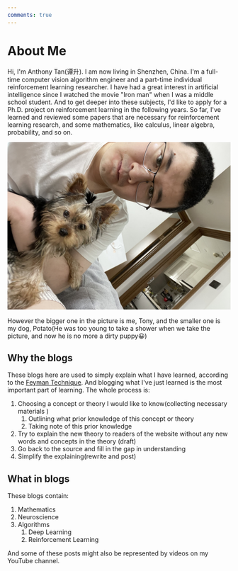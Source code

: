 ```yaml
---
comments: true
---
```



# About Me

Hi, I'm Anthony Tan(谭升). I am now living in Shenzhen, China. I'm a full-time computer vision algorithm engineer and a part-time individual reinforcement learning researcher. I have had a great interest in artificial intelligence since I watched the movie "Iron man" when I was a middle school student. And to get deeper into these subjects, I'd like to apply for a Ph.D. project on reinforcement learning in the following years. So far, I've learned and reviewed some papers that are necessary for reinforcement learning research, and some mathematics, like calculus, linear algebra, probability, and so on.



![](https://raw.githubusercontent.com/Tony-Tan/picgo_images_bed/master/2022_04_23_12_About_me)



However the bigger one in the picture is me, Tony, and the smaller one is my dog, Potato(He was too young to take a shower when we take the picture, and now he is no more a dirty puppy😀)

## Why the blogs

These blogs here are used to simply explain what I have learned, according to the [Feyman Technique](https://en.wikipedia.org/wiki/Feynman_Technique). And blogging what I've just learned is the most important part of learning. The whole process is:

1. Choosing a concept or theory I would like to know(collecting necessary materials )
    1. Outlining what prior knowledge of this concept or theory
    2. Taking note of this prior knowledge
2. Try to explain the new theory to readers of the website without any new words and concepts in the theory (draft)
3. Go back to the source and fill in the gap in understanding
4. Simplify the explaining(rewrite and post)
## What in blogs
These blogs contain:
1. Mathematics
2. Neuroscience
3. Algorithms
    1. Deep Learning
    2. Reinforcement Learning

And some of these posts might also be represented by videos on my YouTube channel.


